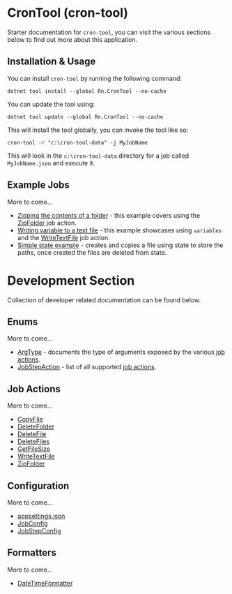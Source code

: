 # CronTool (cron-tool)
Starter documentation for `cron-tool`, you can visit the various sections below to find out more about this application.

## Installation & Usage
You can install `cron-tool` by running the following command:

    dotnet tool install --global Rn.CronTool --no-cache

You can update the tool using:

    dotnet tool update --global Rn.CronTool --no-cache

This will install the tool globally, you can invoke the tool like so:

    cron-tool -r "c:\cron-tool-data" -j MyJobName

This will look in the `c:\cron-tool-data` directory for a job called `MyJobName.json` and execute it.

## Example Jobs
More to come...

- [Zipping the contents of a folder](/docs/examples/BackupNasLandingPage.md) - this example covers using the [ZipFolder](/docs/job-actions/ZipFolder.md) job action.
- [Writing variable to a text file](/docs/examples/WriteVariableToTextFile.md) - this example showcases using `variables` and the [WriteTextFile](/docs/job-actions/WriteTextFile.md) job action.
- [Simple state example](/docs/examples/SimpleStateExample.md) - creates and copies a file using state to store the paths, once created the files are deleted from state.

# Development Section
Collection of developer related documentation can be found below.

## Enums
More to come...

- [ArgType](/docs/enums/ArgType.md) - documents the type of arguments exposed by the various [job actions](/docs/job-actions/README.md).
- [JobStepAction](/docs/enums/JobStepAction.md) - list of all supported [job actions](/docs/job-actions/README.md).

## Job Actions
More to come...

- [CopyFile](/docs/job-actions/CopyFile.md)
- [DeleteFolder](/docs/job-actions/DeleteFolder.md)
- [DeleteFile](/docs/job-actions/DeleteFile.md)
- [DeleteFiles](/docs/job-actions/DeleteFiles.md)
- [GetFileSize](/docs/job-actions/GetFileSize.md)
- [WriteTextFile](/docs/job-actions/WriteTextFile.md)
- [ZipFolder](/docs/job-actions/ZipFolder.md)

## Configuration
More to come...

- [appsettings.json](/docs/configuration/appsettings.md)
- [JobConfig](/docs/configuration/JobConfig.md)
- [JobStepConfig](/docs/configuration/JobStepConfig.md)

## Formatters
More to come...

- [DateTimeFormatter](/docs/formatters/DateTimeFormatter.md)

<!--(Rn.BuildScriptHelper){
	"version": "1.0.106",
	"replace": false
}(END)-->